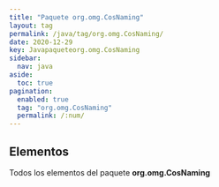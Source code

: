 ```yaml
---
title: "Paquete org.omg.CosNaming"
layout: tag
permalink: /java/tag/org.omg.CosNaming/
date: 2020-12-29
key: Javapaqueteorg.omg.CosNaming
sidebar: 
  nav: java
aside: 
  toc: true
pagination: 
  enabled: true
  tag: "org.omg.CosNaming"
  permalink: /:num/
---
```


<h2>Elementos</h2>
Todos los elementos del paquete <strong>org.omg.CosNaming</strong>
